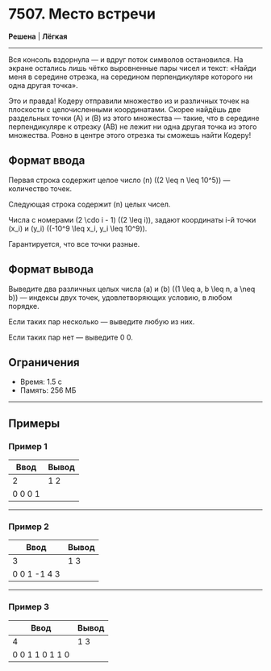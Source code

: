 # 7507. Место встречи

**Решена** | **Лёгкая**

---

Вся консоль вздорнула — и вдруг поток символов остановился. На экране остались лишь чётко выровненные пары чисел и текст: «Найди меня в середине отрезка, на середином перпендикуляре которого ни одна другая точка».

Это и правда! Кодеру отправили множество из и различных точек на плоскости с целочисленными координатами. Скорее найдёшь две раздельных точки \(A\) и \(B\) из этого множества — такие, что в середине перпендикуляре к отрезку \(AB\) не лежит ни одна другая точка из этого множества. Ровно в центре этого отрезка ты сможешь найти Кодеру!

## Формат ввода
Первая строка содержит целое число \(n\) (\(2 \leq n \leq 10^5\)) — количество точек.

Следующая строка содержит \(n\) целых чисел.

Числа с номерами \(2 \cdо i - 1\) (\(2 \leq i\)), задают координаты i-й точки \(x_i\) и \(y_i\) (\(-10^9 \leq x_i, y_i \leq 10^9\)).

Гарантируется, что все точки разные.

## Формат вывода
Выведите два различных целых числа \(a\) и \(b\) (\(1 \leq a, b \leq n, a \neq b\)) — индексы двух точек, удовлетворяющих условию, в любом порядке.

Если таких пар несколько — выведите любую из них.

Если таких пар нет — выведите 0 0.

## Ограничения
- Время: 1.5 с
- Память: 256 МБ


---

## Примеры

### Пример 1

| Ввод | Вывод |
|-------|--------|
| 2  | 1 2      |
| 0 0 0 1  |       |


---

### Пример 2

| Ввод | Вывод |
|-------|--------|
| 3  | 1 3      |
| 0 0 1 -1 4 3  |       |


---

### Пример 3
| Ввод | Вывод |
|-------|--------|
| 4  | 1 3      |
| 0 0 1 1 0 1 1 0 |       |
